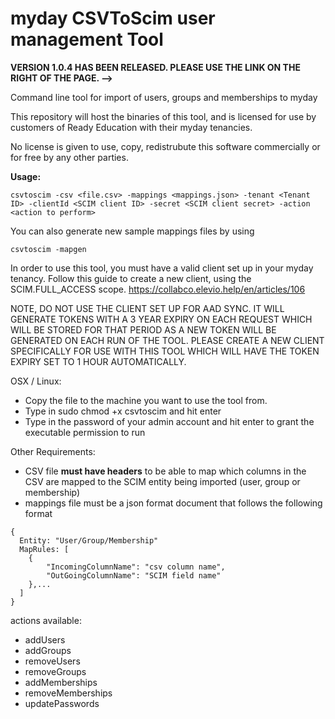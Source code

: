 # myday CSVToScim user management Tool

**VERSION 1.0.4 HAS BEEN RELEASED. PLEASE USE THE LINK ON THE RIGHT OF THE PAGE. -->**

Command line tool for import of users, groups and memberships to myday

This repository will host the binaries of this tool, and is licensed for use by customers of Ready Education with their myday tenancies. 

No license is given to use, copy, redistrubute this software commercially or for free by any other parties.

**Usage:**
```
csvtoscim -csv <file.csv> -mappings <mappings.json> -tenant <Tenant ID> -clientId <SCIM client ID> -secret <SCIM client secret> -action <action to perform>
```

You can also generate new sample mappings files by using
```
csvtoscim -mapgen
```

In order to use this tool, you must have a valid client set up in your myday tenancy. Follow this guide to create a new client, using the SCIM.FULL_ACCESS scope.
https://collabco.elevio.help/en/articles/106

NOTE, DO NOT USE THE CLIENT SET UP FOR AAD SYNC. IT WILL GENERATE TOKENS WITH A 3 YEAR EXPIRY ON EACH REQUEST WHICH WILL BE STORED FOR THAT PERIOD AS A NEW TOKEN WILL BE GENERATED ON EACH RUN OF THE TOOL. PLEASE CREATE A NEW CLIENT SPECIFICALLY FOR USE WITH THIS TOOL WHICH WILL HAVE THE TOKEN EXPIRY SET TO 1 HOUR AUTOMATICALLY.
	
OSX / Linux:
- Copy the file to the machine you want to use the tool from.
- Type in sudo chmod +x csvtoscim and hit enter
- Type in the password of your admin account and hit enter to grant the executable permission to run

Other Requirements:
- CSV file **must have headers** to be able to map which columns in the CSV are mapped to the SCIM entity being imported (user, group or membership)
- mappings file must be a json format document that follows the following format


```	
{
  Entity: "User/Group/Membership"
  MapRules: [
	{
		"IncomingColumnName": "csv column name",
		"OutGoingColumnName": "SCIM field name"
	},...
  ]
}
```
	
actions available:
- addUsers
- addGroups
- removeUsers
- removeGroups
- addMemberships
- removeMemberships
- updatePasswords

